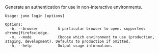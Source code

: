 Generate an authentication for use in non-interactive environments.

```
Usage: juno login [options]

Options:
  -b, --browser         A particular browser to open. supported: chrome|firefox|edge.
  -m, --mode            Choose which environment to use (production, staging, development). Defaults to production if omitted.
  -h, --help            Output usage information.
```

